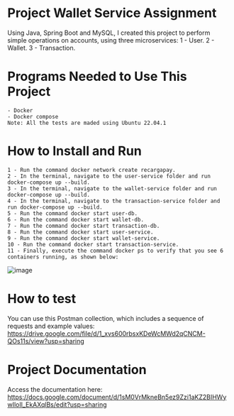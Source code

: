 # Project Wallet Service Assignment
Using Java, Spring Boot and MySQL, I created this project to perform simple operations on accounts, using three microservices:
1 - User.
2 - Wallet.
3 - Transaction.

# Programs Needed to Use This Project
	- Docker
	- Docker compose
    Note: All the tests are maded using Ubuntu 22.04.1

# How to Install and Run
	1 - Run the command docker network create recargapay.
  	2 - In the terminal, navigate to the user-service folder and run docker-compose up --build.
  	3 - In the terminal, navigate to the wallet-service folder and run docker-compose up --build.
  	4 - In the terminal, navigate to the transaction-service folder and run docker-compose up --build.
  	5 - Run the command docker start user-db.
  	6 - Run the command docker start wallet-db.
  	7 - Run the command docker start transaction-db.
  	8 - Run the command docker start user-service.
  	9 - Run the command docker start wallet-service.
  	10 - Run the command docker start transaction-service.
  	11 - Finally, execute the command docker ps to verify that you see 6 containers running, as shown below:
![image](https://github.com/user-attachments/assets/e65534cd-b3c8-415e-8e78-d481befa6a77)

	
# How to test
You can use this Postman collection, which includes a sequence of requests and example values: https://drive.google.com/file/d/1_xvs600rbsxKDeWcMWd2qCNCM-QOs11s/view?usp=sharing

# Project Documentation
Access the documentation here: https://docs.google.com/document/d/1sM0VrMkneBn5ez9Zzi1aKZ2BIHWywIloIl_EkAXqlBs/edit?usp=sharing
